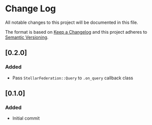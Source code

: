 # Change Log
All notable changes to this project will be documented in this file.

The format is based on [Keep a Changelog](http://keepachangelog.com/)
and this project adheres to [Semantic Versioning](http://semver.org/).

## [0.2.0]
### Added
- Pass `StellarFederation::Query` to `.on_query` callback class

## [0.1.0]
### Added
- Initial commit



